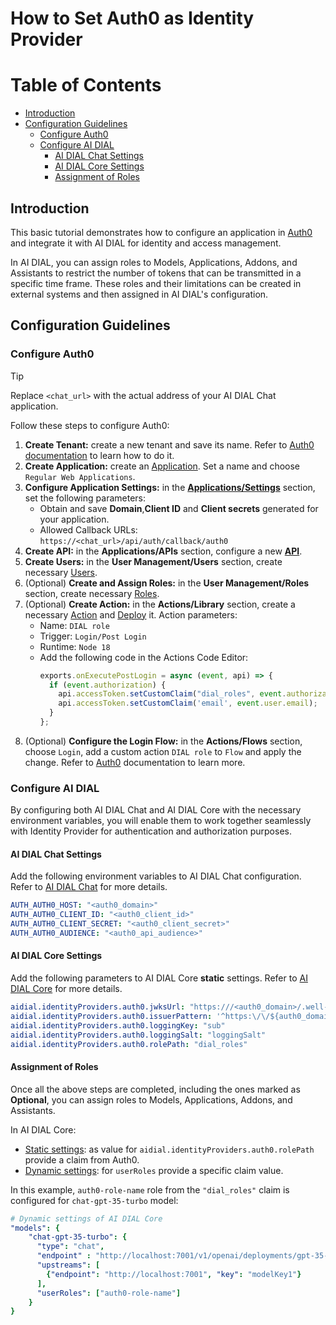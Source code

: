 
<!-- omit from toc -->
# How to Set Auth0 as Identity Provider

<div class="docusaurus-ignore">

<!-- omit from toc -->
# Table of Contents

- [Introduction](#introduction)
- [Configuration Guidelines](#configuration-guidelines)
  - [Configure Auth0](#configure-auth0)
  - [Configure AI DIAL](#configure-ai-dial)
    - [AI DIAL Chat Settings](#ai-dial-chat-settings)
    - [AI DIAL Core Settings](#ai-dial-core-settings)
    - [Assignment of Roles](#assignment-of-roles)
  
</div>

## Introduction

This basic tutorial demonstrates how to configure an application in [Auth0](https://auth0.com/docs/get-started) and integrate it with AI DIAL for identity and access management.

In AI DIAL, you can assign roles to Models, Applications, Addons, and Assistants to restrict the number of tokens that can be transmitted in a specific time frame. These roles and their limitations can be created in external systems and then assigned in AI DIAL's configuration.

## Configuration Guidelines

### Configure Auth0

> [!TIP]
> Replace `<chat_url>` with the actual address of your AI DIAL Chat application.

Follow these steps to configure Auth0:

1. **Create Tenant:** create a new tenant and save its name. Refer to [Auth0 documentation](https://auth0.com/docs/get-started/auth0-overview/create-tenants) to learn how to do it.
1. **Create Application:** create an [Application](https://auth0.com/docs/get-started/auth0-overview/create-applications). Set a name and choose `Regular Web Applications`.
1. **Configure Application Settings:** in the [**Applications/Settings**](https://auth0.com/docs/get-started/applications/application-settings) section, set the following parameters:
    - Obtain and save **Domain**,**Client ID** and **Client secrets** generated for your application.
    - Allowed Callback URLs: `https://<chat_url>/api/auth/callback/auth0`
1. **Create API:** in the **Applications/APIs** section, configure a new [**API**](https://auth0.com/docs/get-started/apis/api-settings).
1. **Create Users:** in the **User Management/Users** section, create necessary [Users](https://auth0.com/docs/manage-users/user-accounts/create-users).
1. (Optional) **Create and Assign Roles:** in the **User Management/Roles** section, create necessary [Roles](https://auth0.com/docs/manage-users/access-control/configure-core-rbac/roles/create-roles).
1. (Optional) **Create Action:** in the **Actions/Library** section, create a necessary [Action](https://auth0.com/docs/customize/actions/write-your-first-action#create-an-action) and [Deploy](https://auth0.com/docs/customize/actions/write-your-first-action#deploy-the-action) it. Action parameters:
   - Name: `DIAL role`
   - Trigger: `Login/Post Login`
   - Runtime: `Node 18`
   - Add the following code in the Actions Code Editor:
     ```js
     exports.onExecutePostLogin = async (event, api) => {
       if (event.authorization) { 
         api.accessToken.setCustomClaim("dial_roles", event.authorization.roles);
         api.accessToken.setCustomClaim('email', event.user.email);
       }
     };
     ```   
1. (Optional) **Configure the Login Flow:** in the **Actions/Flows** section, choose `Login`, add a custom action `DIAL role` to `Flow` and apply the change. Refer to [Auth0](https://auth0.com/docs/customize/actions/flows-and-triggers) documentation to learn more.

### Configure AI DIAL

By configuring both AI DIAL Chat and AI DIAL Core with the necessary environment variables, you will enable them to work together seamlessly with Identity Provider for authentication and authorization purposes.

#### AI DIAL Chat Settings

Add the following environment variables to AI DIAL Chat configuration. Refer to [AI DIAL Chat](https://github.com/epam/ai-dial-chat/blob/development/apps/chat/README.md#environment-variables) for more details.
   
  ```yaml
  AUTH_AUTH0_HOST: "<auth0_domain>"
  AUTH_AUTH0_CLIENT_ID: "<auth0_client_id>"
  AUTH_AUTH0_CLIENT_SECRET: "<auth0_client_secret>"
  AUTH_AUTH0_AUDIENCE: "<auth0_api_audience>" 
  ```

#### AI DIAL Core Settings

Add the following parameters to AI DIAL Core **static** settings. Refer to [AI DIAL Core](https://github.com/epam/ai-dial-core?tab=readme-ov-file#static-settings) for more details.
      
  ```yaml
  aidial.identityProviders.auth0.jwksUrl: "https:///<auth0_domain>/.well-known/jwks.json"
  aidial.identityProviders.auth0.issuerPattern: '^https:\/\/${auth0_domain_name}\.eu\.auth0\.com.*$'
  aidial.identityProviders.auth0.loggingKey: "sub"
  aidial.identityProviders.auth0.loggingSalt: "loggingSalt"
  aidial.identityProviders.auth0.rolePath: "dial_roles"
  ```

#### Assignment of Roles

Once all the above steps are completed, including the ones marked as **Optional**, you can assign roles to Models, Applications, Addons, and Assistants.

In AI DIAL Core:

* [Static settings](https://github.com/epam/ai-dial-core?tab=readme-ov-file#static-settings): as value for `aidial.identityProviders.auth0.rolePath` provide a claim from Auth0.
* [Dynamic settings](https://github.com/epam/ai-dial-core?tab=readme-ov-file#dynamic-settings): for `userRoles` provide a specific claim value. 

In this example, `auth0-role-name` role from the `"dial_roles"` claim is configured for `chat-gpt-35-turbo` model:

  ```yaml
  # Dynamic settings of AI DIAL Core
  "models": {
      "chat-gpt-35-turbo": {
        "type": "chat",
        "endpoint" : "http://localhost:7001/v1/openai/deployments/gpt-35-turbo/chat/completions",
        "upstreams": [
          {"endpoint": "http://localhost:7001", "key": "modelKey1"}
        ],
        "userRoles": ["auth0-role-name"]
      }
  }
  ```
